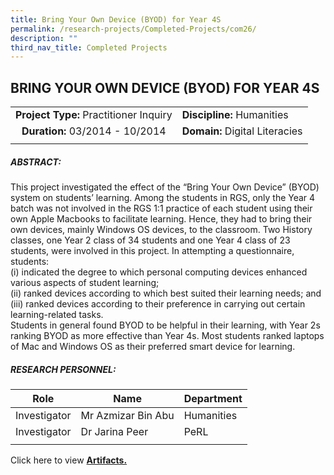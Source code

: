```yaml
---
title: Bring Your Own Device (BYOD) for Year 4S
permalink: /research-projects/Completed-Projects/com26/
description: ""
third_nav_title: Completed Projects
---
```

## BRING YOUR OWN DEVICE (BYOD) FOR YEAR 4S

|   |   |
|:-:|---|
| **Project Type:** Practitioner Inquiry  | **Discipline:** Humanities  |
| **Duration:** 03/2014 - 10/2014  | **Domain:** Digital Literacies  |
|   |   |

##### ABSTRACT:

This project investigated the effect of the “Bring Your Own Device” (BYOD) system on students’ learning. Among the students in RGS, only the Year 4 batch was not involved in the RGS 1:1 practice of each student using their own Apple Macbooks to facilitate learning. Hence, they had to bring their own devices, mainly Windows OS devices, to the classroom. Two History classes, one Year 2 class of 34 students and one Year 4 class of 23 students, were involved in this project. In attempting a questionnaire, students:<br>
(i) indicated the degree to which personal computing devices enhanced various aspects of student learning;<br>
(ii) ranked devices according to which best suited their learning needs; and<br>
(iii) ranked devices according to their preference in carrying out certain learning-related tasks.<br>
Students in general found BYOD to be helpful in their learning, with Year 2s ranking BYOD as more effective than Year 4s. Most students ranked laptops of Mac and Windows OS as their preferred smart device for learning.

##### RESEARCH PERSONNEL:

|  Role |  Name | Department  |
|:-:|---|---|
| Investigator  | Mr Azmizar Bin Abu  |  Humanities |
|  Investigator | Dr Jarina Peer  | PeRL  |
|   |   |   |

Click here to view **[Artifacts.](https://drive.google.com/a/rafflesgirlssch.edu.sg/file/d/0B_PULPAvNbAub3NCNmR3LVB3X1U/view?usp=sharing)**